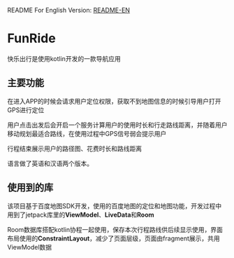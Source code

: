 README For English Version: [README-EN](https://github.com/ChoungYoung/FunRide/blob/master/README-EN.MD "README-EN")

# FunRide
快乐出行是使用kotlin开发的一款导航应用

## 主要功能

在进入APP的时候会请求用户定位权限，获取不到地图信息的时候引导用户打开GPS进行定位

用户点击出发后会开启一个服务计算用户的使用时长和行走路线距离，并随着用户移动规划最适合路线，在使用过程中GPS信号弱会提示用户

行程结束展示用户的路径图、花费时长和路线距离

语言做了英语和汉语两个版本。

## 使用到的库

该项目基于百度地图SDK开发，使用的百度地图的定位和地图功能，开发过程中用到了jetpack库里的**ViewModel**、**LiveData**和**Room**

Room数据库搭配kotlin协程一起使用，保存本次行程路线供后续显示使用，界面布局使用的**ConstraintLayout**，减少了页面层级，页面由fragment展示，共用ViewModel数据
